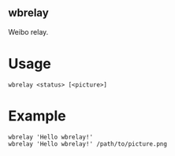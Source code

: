 wbrelay
-------

Weibo relay.

Usage
=====

    wbrelay <status> [<picture>]

Example
=======

    wbrelay 'Hello wbrelay!'
    wbrelay 'Hello wbrelay!' /path/to/picture.png
